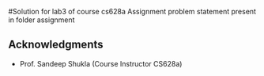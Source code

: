 #Solution for lab3 of course cs628a
Assignment problem statement present in folder assignment

## Acknowledgments

* Prof. Sandeep Shukla (Course Instructor CS628a)
